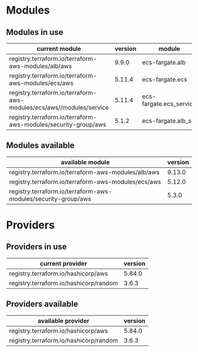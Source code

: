 # Modules

## Modules in use

current module | version | module
-------------- | ------- | ------
registry.terraform.io/terraform-aws-modules/alb/aws | 9.9.0 | ecs-fargate.alb
registry.terraform.io/terraform-aws-modules/ecs/aws | 5.11.4 | ecs-fargate.ecs
registry.terraform.io/terraform-aws-modules/ecs/aws//modules/service | 5.11.4 | ecs-fargate.ecs_service
registry.terraform.io/terraform-aws-modules/security-group/aws | 5.1.2 | ecs-fargate.alb_sg

## Modules available

available module | version
---------------- | -------
registry.terraform.io/terraform-aws-modules/alb/aws | 9.13.0
registry.terraform.io/terraform-aws-modules/ecs/aws | 5.12.0
registry.terraform.io/terraform-aws-modules/security-group/aws | 5.3.0

# Providers

## Providers in use

current provider | version
---------------- | -------
registry.terraform.io/hashicorp/aws | 5.84.0
registry.terraform.io/hashicorp/random | 3.6.3

## Providers available

available provider | version
------------------ | -------
registry.terraform.io/hashicorp/aws | 5.84.0
registry.terraform.io/hashicorp/random | 3.6.3

